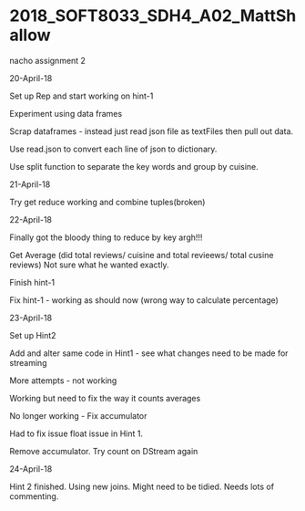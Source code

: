 # 2018_SOFT8033_SDH4_A02_MattShallow
nacho assignment 2

20-April-18

Set up Rep and start working on hint-1

Experiment using data frames

Scrap dataframes - instead just read json file as textFiles then pull out data.

Use read.json to convert each line of json to dictionary.

Use split function to separate the key words and group by cuisine.

21-April-18

Try get reduce working and combine tuples(broken)

22-April-18

Finally got the bloody thing to reduce by key argh!!!

Get Average (did total reviews/ cuisine and total revieews/ total cusine reviews) Not sure what he wanted exactly.

Finish hint-1 

Fix hint-1 - working as should now (wrong way to calculate percentage)

23-April-18

Set up Hint2 

Add and alter same code in Hint1 - see what changes need to be made for streaming

More attempts - not working

Working but need to fix the way it counts averages

No longer working - Fix accumulator

Had to fix issue float issue in Hint 1. 

Remove accumulator. Try count on DStream again

24-April-18

Hint 2 finished. Using new joins. Might need to be tidied. Needs lots of commenting.